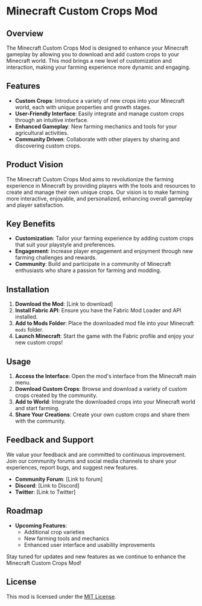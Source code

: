 # Minecraft Custom Crops Mod

## Overview
The Minecraft Custom Crops Mod is designed to enhance your Minecraft gameplay by allowing you to download and add custom crops to your Minecraft world. This mod brings a new level of customization and interaction, making your farming experience more dynamic and engaging.

## Features
- **Custom Crops**: Introduce a variety of new crops into your Minecraft world, each with unique properties and growth stages.
- **User-Friendly Interface**: Easily integrate and manage custom crops through an intuitive interface.
- **Enhanced Gameplay**: New farming mechanics and tools for your agricultural activities.
- **Community Driven**: Collaborate with other players by sharing and discovering custom crops.

## Product Vision
The Minecraft Custom Crops Mod aims to revolutionize the farming experience in Minecraft by providing players with the tools and resources to create and manage their own unique crops. Our vision is to make farming more interactive, enjoyable, and personalized, enhancing overall gameplay and player satisfaction.

## Key Benefits
- **Customization**: Tailor your farming experience by adding custom crops that suit your playstyle and preferences.
- **Engagement**: Increase player engagement and enjoyment through new farming challenges and rewards.
- **Community**: Build and participate in a community of Minecraft enthusiasts who share a passion for farming and modding.

## Installation
1. **Download the Mod**: [Link to download]
2. **Install Fabric API**: Ensure you have the Fabric Mod Loader and API installed.
3. **Add to Mods Folder**: Place the downloaded mod file into your Minecraft `mods` folder.
4. **Launch Minecraft**: Start the game with the Fabric profile and enjoy your new custom crops!

## Usage
1. **Access the Interface**: Open the mod's interface from the Minecraft main menu.
2. **Download Custom Crops**: Browse and download a variety of custom crops created by the community.
3. **Add to World**: Integrate the downloaded crops into your Minecraft world and start farming.
4. **Share Your Creations**: Create your own custom crops and share them with the community.

## Feedback and Support
We value your feedback and are committed to continuous improvement. Join our community forums and social media channels to share your experiences, report bugs, and suggest new features.

- **Community Forum**: [Link to forum]
- **Discord**: [Link to Discord]
- **Twitter**: [Link to Twitter]

## Roadmap
- **Upcoming Features**: 
  - Additional crop varieties
  - New farming tools and mechanics
  - Enhanced user interface and usability improvements

Stay tuned for updates and new features as we continue to enhance the Minecraft Custom Crops Mod!

## License
This mod is licensed under the [MIT License](LICENSE).

